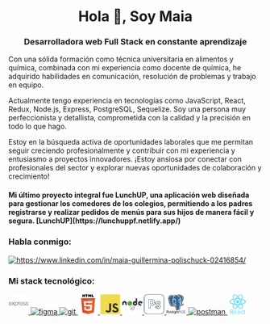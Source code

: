 <h1 align="center">Hola 👋, Soy Maia</h1>
<h3 align="center">Desarrolladora web Full Stack en constante aprendizaje</h3>

<p>Con una sólida formación como técnica universitaria en alimentos y química, combinada con mi experiencia como docente de química, he adquirido habilidades en comunicación, resolución de problemas y trabajo en equipo.</p>
<p>Actualmente tengo experiencia en tecnologías como JavaScript, React, Redux, Node.js, Express, PostgreSQL, Sequelize. Soy una persona muy perfeccionista y detallista, comprometida con la calidad y la precisión en todo lo que hago.</p>
<p>Estoy en la búsqueda activa de oportunidades laborales que me permitan seguir creciendo profesionalmente y contribuir con mi experiencia y entusiasmo a proyectos innovadores. ¡Estoy ansiosa por conectar con profesionales del sector y explorar nuevas oportunidades de colaboración y crecimiento!</p>

<h4>Mi último proyecto integral fue LunchUP, una aplicación web diseñada para gestionar los comedores de los colegios, permitiendo a los padres registrarse y realizar pedidos de menús para sus hijos de manera fácil y segura. [LunchUP](https://lunchuppf.netlify.app/)</h4>

<h3 align="left">Habla conmigo:</h3>
<p align="left">
<a href="https://linkedin.com/in/https://www.linkedin.com/in/maia-guillermina-polischuck-02416854/" target="blank"><img align="center" src="https://raw.githubusercontent.com/rahuldkjain/github-profile-readme-generator/master/src/images/icons/Social/linked-in-alt.svg" alt="https://www.linkedin.com/in/maia-guillermina-polischuck-02416854/" height="30" width="40" /></a>
</p>

<h3 align="left">Mi stack tecnológico:</h3>
<p align="left"> <a href="https://expressjs.com" target="_blank" rel="noreferrer"> <img src="https://raw.githubusercontent.com/devicons/devicon/master/icons/express/express-original-wordmark.svg" alt="express" width="40" height="40"/> </a> <a href="https://www.figma.com/" target="_blank" rel="noreferrer"> <img src="https://www.vectorlogo.zone/logos/figma/figma-icon.svg" alt="figma" width="40" height="40"/> </a> <a href="https://git-scm.com/" target="_blank" rel="noreferrer"> <img src="https://www.vectorlogo.zone/logos/git-scm/git-scm-icon.svg" alt="git" width="40" height="40"/> </a> <a href="https://www.w3.org/html/" target="_blank" rel="noreferrer"> <img src="https://raw.githubusercontent.com/devicons/devicon/master/icons/html5/html5-original-wordmark.svg" alt="html5" width="40" height="40"/> </a> <a href="https://developer.mozilla.org/en-US/docs/Web/JavaScript" target="_blank" rel="noreferrer"> <img src="https://raw.githubusercontent.com/devicons/devicon/master/icons/javascript/javascript-original.svg" alt="javascript" width="40" height="40"/> </a> <a href="https://nodejs.org" target="_blank" rel="noreferrer"> <img src="https://raw.githubusercontent.com/devicons/devicon/master/icons/nodejs/nodejs-original-wordmark.svg" alt="nodejs" width="40" height="40"/> </a> <a href="https://www.photoshop.com/en" target="_blank" rel="noreferrer"> <img src="https://raw.githubusercontent.com/devicons/devicon/master/icons/photoshop/photoshop-line.svg" alt="photoshop" width="40" height="40"/> </a> <a href="https://www.postgresql.org" target="_blank" rel="noreferrer"> <img src="https://raw.githubusercontent.com/devicons/devicon/master/icons/postgresql/postgresql-original-wordmark.svg" alt="postgresql" width="40" height="40"/> </a> <a href="https://postman.com" target="_blank" rel="noreferrer"> <img src="https://www.vectorlogo.zone/logos/getpostman/getpostman-icon.svg" alt="postman" width="40" height="40"/> </a> <a href="https://reactjs.org/" target="_blank" rel="noreferrer"> <img src="https://raw.githubusercontent.com/devicons/devicon/master/icons/react/react-original-wordmark.svg" alt="react" width="40" height="40"/> </a> </p>
